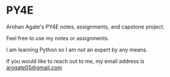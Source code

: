 # PY4E

Arohan Agate's PY4E notes, assignments, and capstone project.

Feel free to use my notes or assignments.

I am learning Python so I am not an expert by any means.

If you would like to reach out to me, my email address is arogate05@gmail.com
